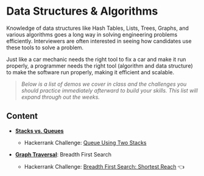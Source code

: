 # Data Structures & Algorithms
Knowledge of data structures like Hash Tables, Lists, Trees, Graphs, and various algorithms goes a long way in solving engineering problems efficiently.  Interviewers are often interested in seeing how candidates use these tools to solve a problem. 

Just like a car mechanic needs the right tool to fix a car and make it run properly, a programmer needs the right tool (algorithm and data structure) to make the software run properly, making it efficient and scalable.

> *Below is a list of demos we cover in class and the challenges you should practice immediately afterward to build your skills.  This list will expand through out the weeks.*

## Content
- [**Stacks vs. Queues**](https://github.com/210823-Enterprise/demos/tree/main/ds%26a/StackVsQueue)
  - Hackerrank Challenge: [Queue Using Two Stacks](https://www.hackerrank.com/challenges/queue-using-two-stacks/problem) 
  
- [**Graph Traversal**](https://github.com/210823-Enterprise/demos/tree/main/ds%26a/GraphTraversal): Breadth First Search
  - Hackerrank Challenge: [Breadth First Search: Shortest Reach](https://www.hackerrank.com/challenges/bfsshortreach/problem?h_r=internal-search) 👈

